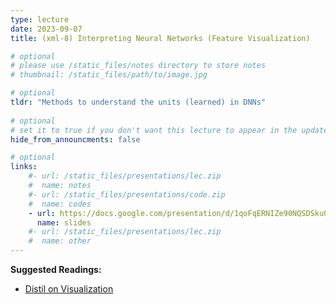 ```yaml
---
type: lecture
date: 2023-09-07
title: (xml-8) Interpreting Neural Networks (Feature Visualization)

# optional
# please use /static_files/notes directory to store notes
# thumbnail: /static_files/path/to/image.jpg

# optional
tldr: "Methods to understand the units (learned) in DNNs"
  
# optional
# set it to true if you don't want this lecture to appear in the updates section
hide_from_announcments: false

# optional
links: 
    #- url: /static_files/presentations/lec.zip
    #  name: notes
    #- url: /static_files/presentations/code.zip
    #  name: codes
    - url: https://docs.google.com/presentation/d/1qoFqERNIZe90NQSDSku0xiIxE1xqQB-x_qhyNGTFBnc/edit?usp=sharing
      name: slides
    #- url: /static_files/presentations/lec.zip
    #  name: other
---
```


**Suggested Readings:**
- [Distil on Visualization](https://distill.pub/2017/feature-visualization/)
